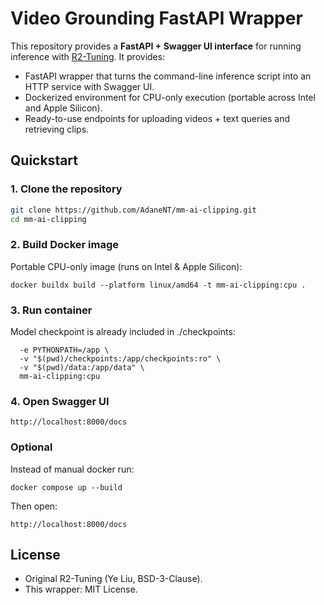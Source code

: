 # Video Grounding FastAPI Wrapper 

This repository provides a **FastAPI + Swagger UI interface** for running inference with [R2-Tuning](https://github.com/yeliudev/R2-Tuning). It provides:
- FastAPI wrapper that turns the command-line inference script into an HTTP service with Swagger UI.
- Dockerized environment for CPU-only execution (portable across Intel and Apple Silicon).
- Ready-to-use endpoints for uploading videos + text queries and retrieving clips.

## Quickstart

### 1. Clone the repository
```bash
git clone https://github.com/AdaneNT/mm-ai-clipping.git
cd mm-ai-clipping
```
###  2. Build Docker image
Portable CPU-only image (runs on Intel & Apple Silicon):
```
docker buildx build --platform linux/amd64 -t mm-ai-clipping:cpu .

```
### 3. Run container
Model checkpoint is already included in ./checkpoints:
```docker run --rm -p 8000:8000 \
  -e PYTHONPATH=/app \
  -v "$(pwd)/checkpoints:/app/checkpoints:ro" \
  -v "$(pwd)/data:/app/data" \
  mm-ai-clipping:cpu

```
### 4. Open Swagger UI
```http://localhost:8000/docs```

### Optional
Instead of manual docker run:

```docker compose up --build```

Then open:

```http://localhost:8000/docs```

## License 

- Original R2-Tuning (Ye Liu, BSD-3-Clause).  
- This wrapper: MIT License.  






